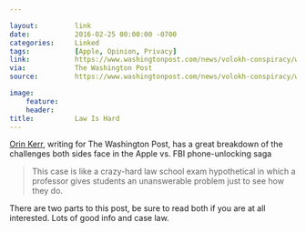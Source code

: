 ```yaml
---

layout:         link
date:           2016-02-25 00:00:00 -0700
categories:     Linked
tags:           [Apple, Opinion, Privacy]
link:           https://www.washingtonpost.com/news/volokh-conspiracy/wp/2016/02/19/preliminary-thoughts-on-the-apple-iphone-order-in-the-san-bernardino-case-part-2-the-all-writs-act
via:            The Washington Post
source:         https://www.washingtonpost.com/news/volokh-conspiracy/wp/2016/02/19/preliminary-thoughts-on-the-apple-iphone-order-in-the-san-bernardino-case-part-2-the-all-writs-acthttps://www.washingtonpost.com/news/volokh-conspiracy/wp/2016/02/19/preliminary-thoughts-on-the-apple-iphone-order-in-the-san-bernardino-case-part-2-the-all-writs-act

image:  
    feature: 
    header:
title:          Law Is Hard
---
```


[Orin Kerr][1], writing for The Washington Post, has a great breakdown of the challenges both sides face in the Apple vs. FBI phone-unlocking saga

>This case is like a crazy-hard law school exam hypothetical in which a professor gives students an unanswerable problem just to see how they do.

There are two parts to this post, be sure to read both if you are at all interested. Lots of good info and case law.

[1]: https://www.washingtonpost.com/news/volokh-conspiracy/wp/2016/02/19/preliminary-thoughts-on-the-apple-iphone-order-in-the-san-bernardino-case-part-2-the-all-writs-act "The Washington Post"